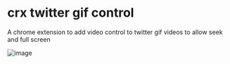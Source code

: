 # crx twitter gif control

A chrome extension to add video control to twitter gif videos to allow seek and full screen

![image](https://user-images.githubusercontent.com/1443118/169649886-4d212fbb-a3a9-49ea-8de7-bf219324d9a0.png)

